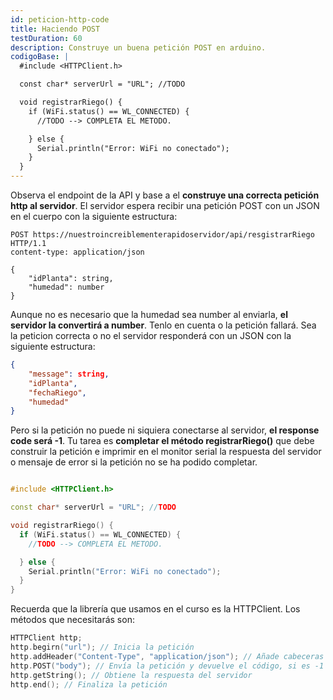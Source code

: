 ```yaml
---
id: peticion-http-code
title: Haciendo POST
testDuration: 60
description: Construye un buena petición POST en arduino.
codigoBase: |
  #include <HTTPClient.h>

  const char* serverUrl = "URL"; //TODO

  void registrarRiego() {
    if (WiFi.status() == WL_CONNECTED) {
      //TODO --> COMPLETA EL METODO.

    } else {
      Serial.println("Error: WiFi no conectado");
    }
  }
---
```


Observa el endpoint de la API y base a el **construye una correcta petición http al servidor**. El servidor espera recibir una petición POST con un JSON en el cuerpo con la siguiente estructura:

```http
POST https://nuestroincreiblementerapidoservidor/api/resgistrarRiego HTTP/1.1
content-type: application/json

{
    "idPlanta": string,
    "humedad": number
}
```
Aunque no es necesario que la humedad sea number al enviarla, **el servidor la convertirá a number**. Tenlo en cuenta o la petición fallará.
Sea la peticion correcta o no el servidor responderá con un JSON con la siguiente estructura:

```json
{
    "message": string,
    "idPlanta",
    "fechaRiego",
    "humedad"
}
```

Pero si la petición no puede ni siquiera conectarse al servidor, **el response code será -1**. Tu tarea es **completar el método registrarRiego()** que debe construir la petición e imprimir en el monitor serial la respuesta del servidor o mensaje de error si la petición no se ha podido completar. 

```cpp

#include <HTTPClient.h>

const char* serverUrl = "URL"; //TODO

void registrarRiego() {
  if (WiFi.status() == WL_CONNECTED) {
    //TODO --> COMPLETA EL METODO.

  } else {
    Serial.println("Error: WiFi no conectado");
  }
}

```

Recuerda que la librería que usamos en el curso es la HTTPClient. Los métodos que necesitarás son:

```cpp
HTTPClient http;
http.begirn("url"); // Inicia la petición
http.addHeader("Content-Type", "application/json"); // Añade cabeceras
http.POST("body"); // Envía la petición y devuelve el código, si es -1 ha fallado.
http.getString(); // Obtiene la respuesta del servidor
http.end(); // Finaliza la petición
```